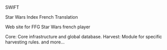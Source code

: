 SWIFT

Star Wars Index French Translation

Web site for FFG Star Wars french player

Core: Core infrastructure and global database.
Harvest: Module for specific harvesting rules.
and more... 
